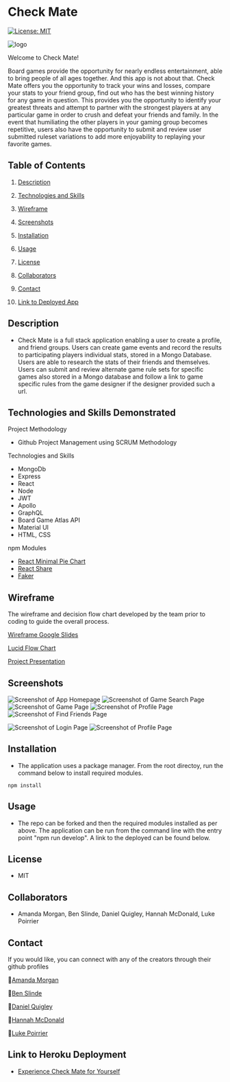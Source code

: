 # Check Mate

[![License: MIT](https://img.shields.io/badge/License-MIT-yellow.svg)](https://opensource.org/licenses/MIT)




![logo](./client/src/Images/Checkmatelogofinalcolor.png)

Welcome to Check Mate!

Board games provide the opportunity for nearly endless entertainment, able to bring people of all ages together.  And this app is not about that.  Check Mate offers you the opportunity to track your wins and losses, compare your stats to your friend group, find out who has the best winning history for any game in question.  This provides you the opportunity to identify your greatest threats and attempt to partner with the strongest players at any particular game in order to crush and defeat your friends and family.  In the event that humiliating the other players in your gaming group becomes repetitive, users also have the opportunity to submit and review user submitted ruleset variations to add more enjoyability to replaying your favorite games.  


## Table of Contents

1. [Description](#description)

1. [Technologies and Skills](#technologies)

1. [Wireframe](#wireframe)

1. [Screenshots](#screenshots)

1. [Installation](#installation)

1. [Usage](#usage)

1. [License](#license)

1. [Collaborators](#collaborators)

1. [Contact](#contact)

1. [Link to Deployed App](#sample)

## <a id="description"></a>Description

- Check Mate is a full stack application enabling a user to create a profile, and friend groups.  Users can create game events and record the results to participating players individual stats, stored in a Mongo Database.  Users are able to research the stats of their friends and themselves.  Users can submit and review alternate game rule sets for specific games also stored in a Mongo database and follow a link to game specific rules from the game designer if the designer provided such a url.    

## <a id="technologies"></a>Technologies and Skills Demonstrated

Project Methodology
* Github Project Management using SCRUM Methodology

Technologies and Skills
* MongoDb
* Express
* React
* Node
* JWT
* Apollo
* GraphQL
* Board Game Atlas API
* Material UI
* HTML, CSS

npm Modules
* [React Minimal Pie Chart](https://www.npmjs.com/package/react-minimal-pie-chart)
* [React Share](https://www.npmjs.com/package/react-share)
* [Faker](https://www.npmjs.com/package/faker)

## <a id="wireframe"></a>Wireframe

The wireframe and decision flow chart developed by the team prior to coding to guide the overall process.

[Wireframe Google Slides](https://docs.google.com/presentation/d/1JgKm855sQCqV2e1933rVzCwUySc2Q4pyw-93iVzt-zY/edit#slide=id.g103454a0f88_0_0)

[Lucid Flow Chart](https://lucid.app/lucidchart/de7946a0-8639-4d26-8d44-f184f338f276/edit?invitationId=inv_3960a10b-fd03-4360-b988-9731fd16fd70&page=0_0#)

[Project Presentation](https://docs.google.com/presentation/d/1kVhAbRWVcFoBLmkUuZtMDWdt1OfFgnHGfkaltbFOfvE/edit#slide=id.g10621f4ff8c_0_8)

## <a id="screenshot"></a>Screenshots


![Screenshot of App Homepage](./client/src/Images/homescreenshot.png)
![Screenshot of Game Search Page](./client/src/Images/searchscreenshot.png)
![Screenshot of Game Page](./client/src/Images/game.png)
![Screenshot of Profile Page](./client/src/Images/profile.png)
![Screenshot of Find Friends Page](./client/src/Images/findfriends.png)

![Screenshot of Login Page](./client/src/Images/mobile2.png)
![Screenshot of Profile Page](./client/src/Images/mobile3.png)


## <a id="installation"></a>Installation

- The application uses a package manager.  From the root directoy, run the command below to install required modules.

```
npm install
```

## <a id="usage"></a>Usage

- The repo can be forked and then the required modules installed as per above. The application can be run from the command line with the entry point "npm run develop".  A link to the deployed can be found below.

## <a id="license"></a>License

- MIT

## <a id="collaborators"></a>Collaborators

- Amanda Morgan, Ben Slinde, Daniel Quigley, Hannah McDonald, Luke Poirrier 

## <a id="contact"></a>Contact

If you would like, you can connect with any of the creators through their github profiles

🎲[Amanda Morgan](https://github.com/AmandaC0022) 

🎲[Ben Slinde](https://github.com/stevenslade)

🎲[Daniel Quigley](https://github.com/d4nnyq88)

🎲[Hannah McDonald](https://github.com/hannahnmcdonald)

🎲[Luke Poirrier](https://github.com/lukecp5)


## <a id="sample"></a>Link to Heroku Deployment

- [Experience Check Mate for Yourself](https://checkmate-game-app.herokuapp.com/)
